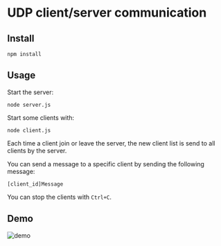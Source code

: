 # UDP client/server communication

## Install

```
npm install
```

## Usage

Start the server:

```
node server.js
```

Start some clients with:

```
node client.js
```

Each time a client join or leave the server,
the new client list is send to all clients by the server.

You can send a message to a specific client by sending the following message:

```
[client_id]Message
```

You can stop the clients with `Ctrl+C`.

## Demo

![demo](https://raw.github.com/MiLk/node-udp-communication/master/screenshot.png)

